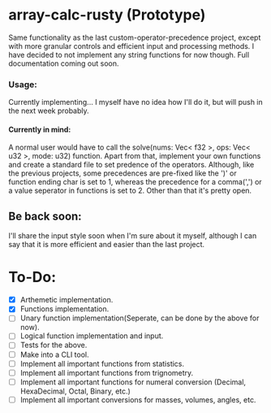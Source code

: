# array-calc-rusty (Prototype)
  Same functionality as the last custom-operator-precedence project, except with more granular controls and efficient input and processing methods. I have decided to not implement any string functions for now though. Full documentation coming out soon.

### Usage:
  Currently implementing... I myself have no idea how I'll do it, but will push in the next week probably.
  
  #### Currently in mind:
  
  A normal user would have to call the solve(nums: Vec< f32 >, ops: Vec< u32 >, mode: u32) function. Apart from that, implement your own functions and create a standard file to set predence of the operators. Although, like the previous projects, some precedences are pre-fixed like the ')' or function ending char is set to 1, whereas the precedence for a comma(',') or a value seperator in functions is set to 2. Other than that it's pretty open.
  
  
  
  
##  Be back soon:
  I'll share the input style soon when I'm sure about it myself, although I can say that it is more efficient and easier than the last project.
  
  
# To-Do:
- [x] Arthemetic implementation.
- [x] Functions implementation.
- [ ] Unary function implementation(Seperate, can be done by the above for now).
- [ ] Logical function implementation and input.
- [ ] Tests for the above.
- [ ] Make into a CLI tool.
- [ ] Implement all important functions from statistics.
- [ ] Implement all important functions from trignometry.
- [ ] Implement all important functions for numeral conversion (Decimal, HexaDecimal, Octal, Binary, etc.)
- [ ] Implement all important conversions for masses, volumes, angles, etc.
